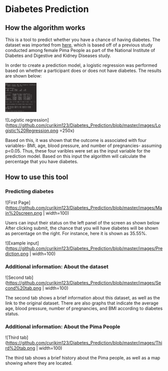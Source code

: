 # Diabetes Prediction

## How the algorithm works

This is a tool to predict whether you have a chance of having diabetes. The dataset was imported from [here](https://www.kaggle.com/uciml/pima-indians-diabetes-database), which is based off of a previous study conducted among female Pima People as part of the National Institute of Diabetes and Digestive and Kidney Diseases study. 

In order to create a prediction model, a logistic regression was performed based on whether a participant does or does not have diabetes. The results are shown below:

<img src="https://github.com/curikim123/Diabetes_Prediction/blob/master/images/Logistic%20Regression.png" width="100">


![Logistic regression](https://github.com/curikim123/Diabetes_Prediction/blob/master/images/Logistic%20Regression.png =250x)

Based on this, it was shown that the outcome is associated with four variables- BMI, age, blood pressure, and number of pregnancies- assuming p<0.05. Thus, these four varibles were set as the input variable for the prediction model. Based on this input the algorithm will calculate the percentage that you have diabetes.

## How to use this tool

### Predicting diabetes

![First Page](https://github.com/curikim123/Diabetes_Prediction/blob/master/images/Main%20screen.png | width=100)

Users can input their status on the left panel of the screen as shown below After clicking submit, the chance that you will have diabetes will be shown as percentage on the right. For instance, here it is shown as 35.55%.  

![Example input](https://github.com/curikim123/Diabetes_Prediction/blob/master/images/Prediction.png | width=100)

### Additional information: About the dataset 

![Second tab](https://github.com/curikim123/Diabetes_Prediction/blob/master/images/Second%20tab.png | width=100)

The second tab shows a brief information about this dataset, as well as the link to the original dataset. There are also graphs that indicate the average age, blood pressure, number of pregnancies, and BMI according to diabetes status. 

### Additional information: About the Pima People 

![Third tab](https://github.com/curikim123/Diabetes_Prediction/blob/master/images/Third%20tab.png | width=100)

The third tab shows a brief history about the Pima people, as well as a map showing where they are located. 


